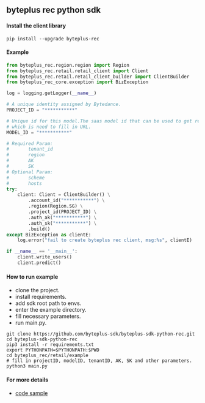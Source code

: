 ## byteplus rec python sdk

#### Install the client library
```shell
pip install --upgrade byteplus-rec
```

#### Example
```python
from byteplus_rec.region.region import Region
from byteplus_rec.retail.retail_client import Client
from byteplus_rec.retail.retail_client_builder import ClientBuilder
from byteplus_rec_core.exception import BizException

log = logging.getLogger(__name__)

# A unique identity assigned by Bytedance.
PROJECT_ID = "***********"

# Unique id for this model.The saas model id that can be used to get rec results from predict api,
# which is need to fill in URL.
MODEL_ID = "***********"

# Required Param:
#       tenant_id
#       region
#       AK
#       SK
# Optional Param:
#       scheme
#       hosts
try:
    client: Client = ClientBuilder() \
        .account_id("***********") \
        .region(Region.SG) \
        .project_id(PROJECT_ID) \
        .auth_ak("***********") \
        .auth_sk("***********") \
        .build()
except BizException as clientE:
    log.error("fail to create byteplus rec client, msg:%s", clientE)

if __name__ == '__main__':
    client.write_users()
    client.predict()
```

#### How to run example
* clone the project.
* install requirements.
* add sdk root path to envs.
* enter the example directory.
* fill necessary parameters.
* run main.py.

```shell
git clone https://github.com/byteplus-sdk/byteplus-sdk-python-rec.git
cd byteplus-sdk-python-rec
pip3 install -r requirements.txt
export PYTHONPATH=$PYTHONPATH:$PWD
cd byteplus_rec/retail/example
# fill in projectID, modelID, tenantID, AK, SK and other parameters.
python3 main.py
```

#### For more details
* [code sample](https://docs.byteplus.com/recommend/docs/code-samplesaas)